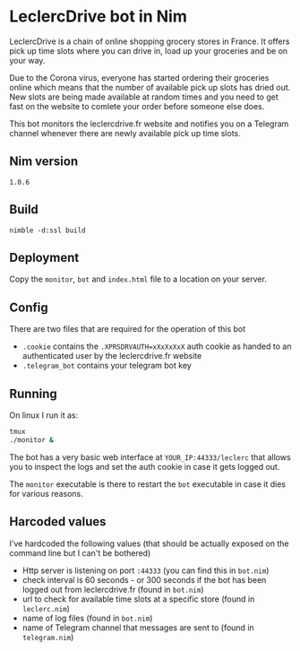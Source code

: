 # LeclercDrive bot in Nim

LeclercDrive is a chain of online shopping grocery stores in France. It offers pick up time slots where you can drive
in, load up your groceries and be on your way. 

Due to the Corona virus, everyone has started ordering their groceries online which means that the number of
available pick up slots has dried out. New slots are being made available at random times and you need to get fast
on the website to comlete your order before someone else does.

This bot monitors the leclercdrive.fr website and notifies you on a Telegram channel whenever there are newly available
pick up time slots.

## Nim version

`1.0.6`

## Build

`nimble -d:ssl build`

## Deployment

Copy the `monitor`, `bot` and `index.html` file to a location on your server. 

## Config

There are two files that are required for the operation of this bot
- `.cookie` contains the `.XPRSDRVAUTH=xXxXxXxX` auth cookie as handed to an authenticated user by the leclercdrive.fr website
- `.telegram_bot` contains your telegram bot key

## Running

On linux I run it as:
```bash
tmux
./monitor &
```

The bot has a very basic web interface at `YOUR_IP:44333/leclerc` that allows you to inspect the logs and set the
auth cookie in case it gets logged out.

The `monitor` executable is there to restart the `bot` executable in case it dies for various reasons.

## Harcoded values

I've hardcoded the following values (that should be actually exposed on the command line but I can't be bothered)
- Http server is listening on port `:44333` (you can find this in `bot.nim`)
- check interval is 60 seconds - or 300 seconds if the bot has been logged out from leclercdrive.fr (found in `bot.nim`)
- url to check for available time slots at a specific store (found in `leclerc.nim`)
- name of log files (found in `bot.nim`)
- name of Telegram channel that messages are sent to (found in `telegram.nim`)